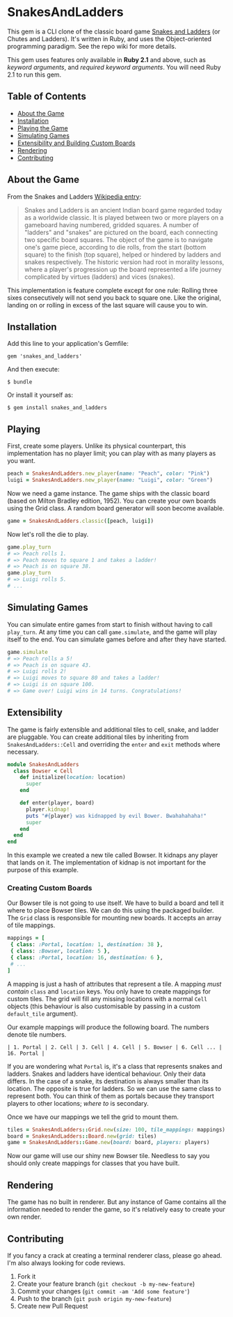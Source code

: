 # SnakesAndLadders

This gem is a CLI clone of the classic board game [Snakes and Ladders][1] (or Chutes and Ladders). It's written in Ruby, and uses the Object-oriented programming paradigm. See the repo wiki for more details.

This gem uses features only available in **Ruby 2.1** and above, such as *keyword arguments*, and *required keyword arguments*. You will need Ruby 2.1 to run this gem.

## Table of Contents
- [About the Game][game]
- [Installation][installation]
- [Playing the Game][playing]
- [Simulating Games][simulating]
- [Extensibility and Building Custom Boards][extensibility]
- [Rendering][rendering]
- [Contributing][contributing]

## About the Game

From the Snakes and Ladders [Wikipedia entry][1]:

>Snakes and Ladders is an ancient Indian board game regarded today as a worldwide classic. It is played between two or more players on a gameboard having numbered, gridded squares. A number of "ladders" and "snakes" are pictured on the board, each connecting two specific board squares. The object of the game is to navigate one's game piece, according to die rolls, from the start (bottom square) to the finish (top square), helped or hindered by ladders and snakes respectively. The historic version had root in morality lessons, where a player's progression up the board represented a life journey complicated by virtues (ladders) and vices (snakes).

This implementation is feature complete except for one rule: Rolling three sixes consecutively will not send you back to square one. Like the original, landing on or rolling in excess of the last square will cause you to win.

## Installation

Add this line to your application's Gemfile:

    gem 'snakes_and_ladders'

And then execute:

    $ bundle

Or install it yourself as:

    $ gem install snakes_and_ladders

## Playing

First, create some players. Unlike its physical counterpart, this implementation has no player limit; you can play with as many players as you want.

````ruby
peach = SnakesAndLadders.new_player(name: "Peach", color: "Pink")
luigi = SnakesAndLadders.new_player(name: "Luigi", color: "Green")
````

Now we need a game instance. The game ships with the classic board (based on Milton Bradley edition, 1952). You can create your own boards using the Grid class. A random board generator will soon become available.

````ruby
game = SnakesAndLadders.classic([peach, luigi])
````

Now let's roll the die to play.

````ruby
game.play_turn
# => Peach rolls 1.
# => Peach moves to square 1 and takes a ladder!
# => Peach is on square 38.
game.play_turn
# => Luigi rolls 5.
# ...
````

## Simulating Games

You can simulate entire games from start to finish without having to call `play_turn`. At any time you can call `game.simulate`, and the game will play itself to the end. You can simulate games before and after they have started.

````ruby
game.simulate
# => Peach rolls a 5!
# => Peach is on square 43.
# => Luigi rolls 2!
# => Luigi moves to square 80 and takes a ladder!
# => Luigi is on square 100.
# => Game over! Luigi wins in 14 turns. Congratulations!
````

## Extensibility

The game is fairly extensible and additional tiles to cell, snake, and ladder are pluggable. You can create additional tiles by inheriting from `SnakesAndLadders::Cell` and overriding the `enter` and `exit` methods where necessary.

````ruby
module SnakesAndLadders
  class Bowser < Cell
    def initialize(location: location)
      super
    end

    def enter(player, board)
      player.kidnap!
      puts "#{player} was kidnapped by evil Bower. Bwahahahaha!"
      super
    end
  end
end
````

In this example we created a new tile called Bowser. It kidnaps any player that lands on it. The implementation of kidnap is not important for the purpose of this example.

### Creating Custom Boards

Our Bowser tile is not going to use itself. We have to build a board and tell it where to place Bowser tiles. We can do this using the packaged builder. The `Grid` class is responsible for mounting new boards. It accepts an array of tile mappings.

````ruby
mappings = [
 { class: :Portal, location: 1, destination: 38 },
 { class: :Bowser, location: 5 },
 { class: :Portal, location: 16, destination: 6 },
 # ...
]
````

A mapping is just a hash of attributes that represent a tile. A mapping *must contain* `class` and `location` keys. You only have to create mappings for custom tiles. The grid will fill any missing locations with a normal `Cell` objects (this behaviour is also customisable by passing in a custom `default_tile` argument).

Our example mappings will produce the following board. The numbers denote tile numbers.

````
| 1. Portal | 2. Cell | 3. Cell | 4. Cell | 5. Bowser | 6. Cell ... | 16. Portal |
````

If you are wondering what `Portal` is, it's a class that represents snakes and ladders. Snakes and ladders have identical behaviour. Only their data differs. In the case of a snake, its destination is always smaller than its location. The opposite is true for ladders. So we can use the same class to represent both. You can think of them as portals because they transport players to other locations; *where to* is secondary.

Once we have our mappings we tell the grid to mount them.

````ruby
tiles = SnakesAndLadders::Grid.new(size: 100, tile_mappings: mappings).build
board = SnakesAndLadders::Board.new(grid: tiles)
game = SnakesAndLadders::Game.new(board: board, players: players)
````

Now our game will use our shiny new Bowser tile. Needless to say you should only create mappings for classes that you have built.

## Rendering

The game has no built in renderer. But any instance of Game contains all the information needed to render the game, so it's relatively easy to create your own render.

## Contributing

If you fancy a crack at creating a terminal renderer class, please go ahead. I'm also always looking for code reviews.

1. Fork it
2. Create your feature branch (`git checkout -b my-new-feature`)
3. Commit your changes (`git commit -am 'Add some feature'`)
4. Push to the branch (`git push origin my-new-feature`)
5. Create new Pull Request


  [1]: http://en.wikipedia.org/wiki/Snakes_and_Ladders
  [game]: #about-the-game
  [installation]: #installation
  [playing]: #playing
  [simulating]: #simulating-games
  [extensibility]: #extensibility
  [rendering]: #rendering
  [contributing]: #contributing
